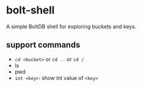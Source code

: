 # bolt-shell

A simple BoltDB shell for exploring buckets and keys.

## support commands

- `cd <bucket>` or `cd ..` or `cd /`
- ls
- pwd
- `int <key>`: show int value of `<key>`
